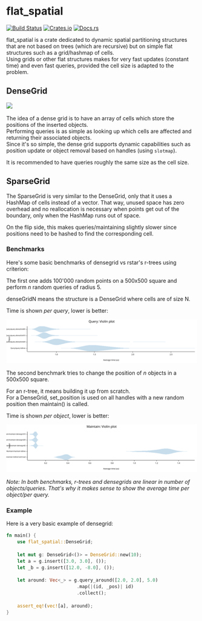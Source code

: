 # flat_spatial

[![Build Status](https://github.com/Uriopass/flat_spatial/workflows/Rust/badge.svg?branch=master)](https://github.com/Uriopass/flat_spatial/actions)
[![Crates.io](https://img.shields.io/crates/v/flat_spatial.svg)](https://crates.io/crates/flat_spatial)
[![Docs.rs](https://docs.rs/flat_spatial/badge.svg)](https://docs.rs/flat_spatial)

flat_spatial is a crate dedicated to dynamic spatial partitioning structures that are not based on trees
(which are recursive) but on simple flat structures such as a grid/hashmap of cells.  
Using grids or other flat structures makes for very fast updates (constant time) and
even fast queries, provided the cell size is adapted to the problem.

## DenseGrid

![](https://i.imgur.com/2rkQbxB.png)

The idea of a dense grid is to have an array of cells which store the positions 
of the inserted objects.  
Performing queries is as simple as looking up which cells are affected and returning 
their associated objects.  
Since it's so simple, the dense grid supports dynamic capabilities such as position update
or object removal based on handles (using `slotmap`).

It is recommended to have queries roughly the same size as the cell size.

## SparseGrid

The SparseGrid is very similar to the DenseGrid, only that it uses a HashMap of cells instead of a vector.
That way, unused space has zero overhead and no reallocation is necessary when points get out of the boundary, 
only when the HashMap runs out of space.    

On the flip side, this makes queries/maintaining slightly slower
since positions need to be hashed to find the corresponding cell.

### Benchmarks

Here's some basic benchmarks of densegrid vs rstar's r-trees using criterion:

The first one adds 100'000 random points on a 500x500 square and perform _n_ random 
queries of radius 5.

denseGridN means the structure is a DenseGrid where cells are of size N.  

Time is shown _per query_, lower is better:

![query benchmark](img/query.svg)

The second benchmark tries to change the position of _n_ objects in a 500x500 square.

For an r-tree, it means building it up from scratch.   
For a DenseGrid, set_position is used on all handles with a new random position
then maintain() is called.

Time is shown _per object_, lower is better:

![maintain benchmark](img/maintain.svg)

_Note: In both benchmarks, r-trees and densegrids are linear 
in number of objects/queries. That's why it makes sense to show the average time
per object/per query._

### Example

Here is a very basic example of densegrid:

```Rust
fn main() {
    use flat_spatial::DenseGrid;
    
    let mut g: DenseGrid<()> = DenseGrid::new(10);
    let a = g.insert([3.0, 3.0], ());
    let _b = g.insert([12.0, -8.0], ());
    
    let around: Vec<_> = g.query_around([2.0, 2.0], 5.0)
                          .map(|(id, _pos)| id)
                          .collect();
     
    assert_eq!(vec![a], around);
}
```
